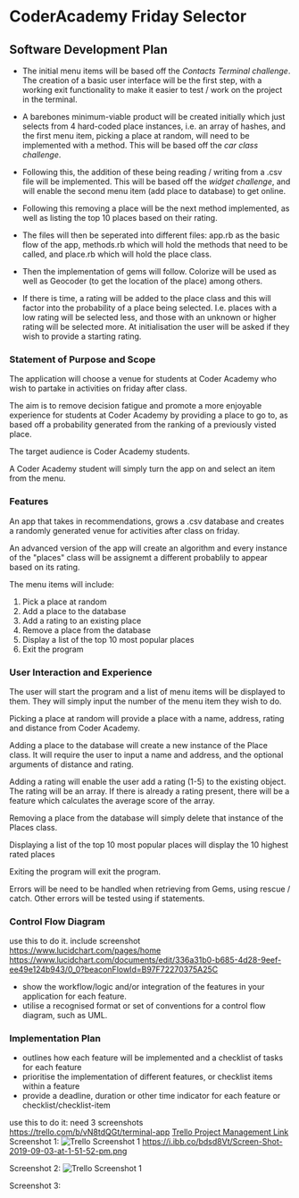 # CoderAcademy Friday Selector

## Software Development Plan

* The initial menu items will be based off the *Contacts Terminal challenge*. The creation of a basic user interface will be the first step, with a working exit functionality to make it easier to test / work on the project in the terminal.

* A barebones minimum-viable product will be created initially which just selects from 4 hard-coded place instances, i.e. an array of hashes, and the first menu item, picking a place at random, will need to be implemented with a method. This will be based off the *car class challenge*.

* Following this, the addition of these being reading / writing from a .csv file will be implemented. This will be based off the *widget challenge*, and will enable the second menu item (add place to database) to get online.

* Following this removing a place will be the next method implemented, as well as listing the top 10 places based on their rating.

* The files will then be seperated into different files: app.rb as the basic flow of the app, methods.rb which will hold the methods that need to be called, and place.rb which will hold the place class.

* Then the implementation of gems will follow. Colorize will be used as well as Geocoder (to get the location of the place) among others.

* If there is time, a rating will be added to the place class and this will factor into the probability of a place being selected. I.e. places with a low rating will be selected less, and those with an unknown or higher rating will be selected more. At initialisation the user will be asked if they wish to provide a starting rating. 

### Statement of Purpose and Scope

The application will choose a venue for students at Coder Academy who wish to partake in activities on friday after class. 

The aim is to remove decision fatigue and promote a more enjoyable experience for students at Coder Academy by providing a place to go to, as based off a probability generated from the ranking of a previously visted place.

The target audience is Coder Academy students.

A Coder Academy student will simply turn the app on and select an item from the menu. 

### Features 

An app that takes in recommendations, grows a .csv database and creates a randomly generated venue for activities after class on friday. 

An advanced version of the app will create an algorithm and every instance of the "places" class will be assignemt a different probablily to appear based on its rating. 

The menu items will include: 
1. Pick a place at random
2. Add a place to the database 
3. Add a rating to an existing place
4. Remove a place from the database
5. Display a list of the top 10 most popular places
6. Exit the program

### User Interaction and Experience

The user will start the program and a list of menu items will be displayed to them. They will simply input the number of the menu item they wish to do. 

Picking a place at random will provide a place with a name, address, rating and distance from Coder Academy. 

Adding a place to the database will create a new instance of the Place class. It will require the user to input a name and address, and the optional arguments of distance and rating. 

Adding a rating will enable the user add a rating (1-5) to the existing object. The rating will be an array. If there is already a rating present, there will be a feature which calculates the average score of the array.

Removing a place from the database will simply delete that instance of the Places class.

Displaying a list of the top 10 most popular places will display the 10 highest rated places

Exiting the program will exit the program.

Errors will be need to be handled when retrieving from Gems, using rescue / catch. Other errors will be tested using if statements.

### Control Flow Diagram

use this to do it. 
include screenshot 
 https://www.lucidchart.com/pages/home
 https://www.lucidchart.com/documents/edit/336a31b0-b685-4d28-9eef-ee49e124b943/0_0?beaconFlowId=B97F72270375A25C

- show the workflow/logic and/or integration of the features in your application for each feature.
- utilise a recognised format or set of conventions for a control flow diagram, such as UML.

### Implementation Plan 

- outlines how each feature will be implemented and a checklist of tasks for each feature
- prioritise the implementation of different features, or checklist items within a feature
- provide a deadline, duration or other time indicator for each feature or checklist/checklist-item

use this to do it: need 3 screenshots 
https://trello.com/b/vN8tdQGt/terminal-app
[Trello Project Management Link](https://trello.com/b/vN8tdQGt/terminal-app)
Screenshot 1: 
![Trello Screenshot 1](https://i.ibb.co/bdsd8Vt/Screen-Shot-2019-09-03-at-1-51-52-pm.png "Trello Screenshot 1")
https://i.ibb.co/bdsd8Vt/Screen-Shot-2019-09-03-at-1-51-52-pm.png

Screenshot 2: 
![Trello Screenshot 1](https://i.ibb.co/h2L9kQx/Screen-Shot-2019-09-03-at-4-00-46-pm.png "Trello Screenshot 1")

Screenshot 3: 
